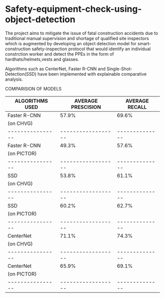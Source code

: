 # Safety-equipment-check-using-object-detection
The project aims to mitigate the issue of fatal construction accidents due to traditional manual supervision and shortage of qualified site inspectors which is augmented by developing an object detection model for smart-construction safety-inspection protocol that would identify an individual constrction worker and detect the PPEs in the form of hardhats/helmets,vests and glasses.

Algorithms such as CenterNet, Faster R-CNN and Single-Shot-Detection(SSD) have been implemented with explainable comparative analysis.

COMPARISION OF MODELS



|ALGORITHMS USED |AVERAGE PRESCISION|AVERAGE RECALL|
|----------------|------------------|--------------|
|  Faster R-CNN  |    57.9%         |    69.6%     |
|   (on CHVG)    |                  |              |
|----------------|------------------|--------------|
|  Faster R-CNN  |    49.3%         |    57.6%     |
|   (on PICTOR)  |                  |              |
|----------------|------------------|--------------|
|      SSD       |    53.8%         |    61.1%     |
|   (on CHVG)    |                  |              |
|----------------|------------------|--------------|
|      SSD       |    60.2%         |   62.7%      | 
|   (on PICTOR)  |                  |              |
|----------------|------------------|--------------|
|   CenterNet    |     71.1%        |   74.3%      |
|   (on CHVG)    |                  |              |
|----------------|------------------|--------------|
|   CenterNet    |     65.9%        |   69.1%      |
|   (on PICTOR)  |                  |              |
|----------------|------------------|--------------|
